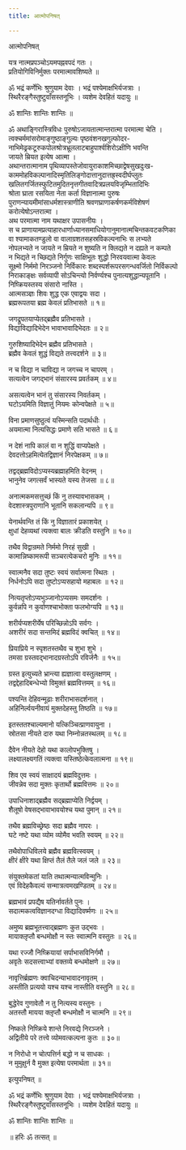 ```yaml
---
title: आत्मोपनिषत्

---
```

  
 आत्मोपनिषत्   
  
यत्र नात्मप्रपञ्चोऽयमपह्नवपदं गतः ।  
प्रतियोगिविनिर्मुक्तः परमात्मावशिष्यते ॥  
  
ॐ भद्रं कर्णेभिः श्रुणुयाम देवाः । भद्रं पश्येमाक्षभिर्यजत्राः ।  
स्थिरैरङ्गैस्तुष्टुवाँसस्तनूभिः । व्यशेम देवहितं यदायुः ॥  
  
ॐ शान्तिः शान्तिः शान्तिः ॥  
  
ॐ अथाङ्गिरास्त्रिविधः पुरुषोऽजायतात्मान्तरात्मा परमात्मा चेति ।  
त्वक्चर्ममांसरोमाङ्गुष्ठाङ्गुल्यः पृष्ठवंशनखगुल्फोदर-  
नाभिमेढ्रकटूरुकपोलश्रोत्रभ्रूललाटबाहुपार्श्वशिरोऽक्षीणि भवन्ति  
जायते म्रियत इत्येष आत्मा ।  
अथान्तरात्मानाम पृथिव्यापस्तेजोवायुराकाशमिच्छाद्वेषसुखदुःख-  
काममोहविकल्पानादिस्मृतिलिङ्गोदात्तानुदात्तह्र्स्वदीर्घप्लुतः  
खलितगर्जितस्फुटितमुदितनृत्तगीतवादित्रप्रलयविजृम्भितादिभिः  
श्रोता घ्राता रसयिता नेता कर्ता विज्ञानात्मा पुरुषः  
पुराणन्यायमीमांसाधर्मशास्त्राणीति श्रवणघ्राणाकर्षणकर्मविशेषणं  
करोत्येषोऽन्तरात्मा ।  
अथ परमात्मा नाम यथाक्षर उपासनीयः ।  
स च प्राणायामप्रत्याहारधार्णाध्यानसमाधियोगानुमानात्मचिन्तकवटकणिका  
वा श्यामाकतण्डुलो वा वालाग्रशतसहस्रविकल्पनाभिः स लभ्यते  
नोपलभ्यते न जायते न म्रियते न शुष्यति न क्लिद्यते न दह्यते न कम्पते  
न भिद्यते न च्छिद्यते निर्गुणः साक्षिभूतः शुद्धो निरवयवात्मा केवलः  
सूक्ष्मो निर्ममो निरञ्जनो निर्विकारः शब्दस्पर्शरूपरसगन्धवर्जितो निर्विकल्पो  
निराकाङ्क्षः सर्वव्यापी सोऽचिन्त्यो निर्वर्ण्यश्च पुनात्यशुद्धान्यपूतानि ।  
निष्क्रियस्तस्य संसारो नास्ति ।  
आत्मसञ्ज्ञः शिवः शुद्ध एक एवाद्वयः सदा ।  
ब्रह्मरूपतया ब्रह्म केवलं प्रतिभासते ॥ १॥  
  
जगद्रूपतयाप्येतद्ब्रह्मैव प्रतिभासते ।  
विद्याविद्यादिभेदेन भावाभावादिभेदतः ॥ २॥  
  
गुरुशिष्यादिभेदेन ब्रह्मैव प्रतिभासते ।  
ब्रह्मैव केवलं शुद्धं विद्यते तत्त्वदर्शने ॥ ३॥  
  
न च विद्या न चाविद्या न जगच्च न चापरम् ।  
सत्यत्वेन जगद्भानं संसारस्य प्रवर्तकम् ॥ ४॥  
  
असत्यत्वेन भानं तु संसारस्य निवर्तकम् ।  
घटोऽयमिति विज्ञातुं नियमः कोन्वपेक्षते ॥ ५॥  
  
विना प्रमाणसुष्ठुत्वं यस्मिन्सति पदार्थधीः ।  
अयमात्मा नित्यसिद्धः प्रमाणे सति भासते ॥ ६॥  
  
न देशं नापि कालं वा न शुद्धिं वाप्यपेक्षते ।  
देवदत्तोऽहमित्येतद्विज्ञानं निरपेक्षकम् ॥ ७॥  
  
तद्वद्ब्रह्मविदोऽप्यस्यब्रह्माहमिति वेदनम् ।  
भानुनेव जगत्सर्वं भास्यते यस्य तेजसा ॥ ८॥  
  
अनात्मकमसत्तुच्छं किं नु तस्यावभासकम् ।  
वेदशास्त्रपुराणानि भूतानि सकलान्यपि ॥ ९॥  
  
येनार्थवन्ति तं किं नु विज्ञातारं प्रकाशयेत् ।  
क्षुधां देहव्यथां त्यक्त्वा बालः क्रीडति वस्तुनि ॥ १०॥  
  
तथैव विद्वान्रमते निर्ममो निरहं सुखी ।  
कामान्निष्कामरूपी सञ्चरत्येकचरो मुनिः ॥ ११॥  
  
स्वात्मनैव सदा तुष्टः स्वयं सर्वात्मना स्थितः ।  
निर्धनोऽपि सदा तुष्टोऽप्यसहायो महाबलः ॥ १२॥  
  
नित्यतृप्तोऽप्यभुञ्जानोऽप्यसमः समदर्शनः ।  
कुर्वन्नपि न कुर्वाणश्चाभोक्ता फलभोग्यपि ॥ १३॥  
  
शरीर्यप्यशरीर्येष परिच्छिन्नोऽपि सर्वगः ।  
अशरीरं सदा सन्तमिदं ब्रह्मविदं क्वचित् ॥ १४॥  
  
प्रियाप्रिये न स्पृशतस्तथैव च शुभा शुभे ।  
तमसा ग्रस्तवद्भानादग्रस्तोऽपि रविर्जनैः ॥ १५॥  
  
ग्रस्त इत्युच्यते भ्रान्त्या ह्यज्ञात्वा वस्तुलक्षणम् ।  
तद्वद्देहादिबन्धेभ्यो विमुक्तं ब्रह्मवित्तमम् ॥ १६॥  
  
पश्यन्ति देहिवन्मूढाः शरीराभासदर्शनात् ।  
अहिनिर्ल्वयनीवायं मुक्तदेहस्तु तिष्ठति ॥ १७॥  
  
इतस्ततश्चाल्यमानो यत्किञ्चित्प्राणवायुना ।  
स्रोतसा नीयते दारु यथा निम्नोन्नतस्थलम् ॥ १८॥  
  
दैवेन नीयते देहो यथा कालोपभुक्तिषु ।  
लक्ष्यालक्ष्यगतिं त्यक्त्वा यस्तिष्ठेत्केवलात्मना ॥ १९॥  
  
शिव एव स्वयं साक्षादयं ब्रह्मविदुत्तमः ।  
जीवन्नेव सदा मुक्तः कृतार्थो ब्रह्मवित्तमः ॥ २०॥  
  
उपाधिनाशाद्ब्रह्मैव सद्ब्रह्माप्येति निर्द्वयम् ।  
शैलूषो वेषसद्भावाभावयोश्च यथा पुमान् ॥ २१॥  
  
तथैव ब्रह्मविच्छ्रेष्ठः सदा ब्रह्मैव नापरः ।  
घटे नष्टे यथा व्योम व्योमैव भवति स्वयम् ॥ २२॥  
  
तथैवोपाधिविलये ब्रह्मैव ब्रह्मवित्स्वयम् ।  
क्षीरं क्षीरे यथा क्षिप्तं तैलं तैले जलं जले ॥ २३॥  
  
संयुक्तमेकतां याति तथात्मन्यात्मविन्मुनिः ।  
एवं विदेहकैवल्यं सन्मात्रत्वमखण्डितम् ॥ २४॥  
  
ब्रह्मभावं प्रपद्यैष यतिर्नावर्तते पुनः ।  
सदात्मकत्वविज्ञानदग्धा विद्यादिवर्ष्मणः ॥ २५॥  
  
अमुष्य ब्रह्मभूतत्त्वाद्ब्रह्मणः कुत उद्भवः ।  
मायाक्लृप्तौ बन्धमोक्षौ न स्तः स्वात्मनि वस्तुतः ॥ २६॥  
  
यथा रज्जौ निष्क्रियायां सर्पाभासविनिर्गमौ ।  
अवृतेः सदसत्त्वाभ्यां वक्तव्ये बन्धमोक्षणे ॥ २७॥  
  
नावृत्तिर्ब्रह्मणः क्वाचिदन्याभावादनावृतम् ।  
अस्तीति प्रत्ययो यश्च यश्च नास्तीति वस्तुनि ॥ २८॥  
  
बुद्धेरेव गुणावेतौ न तु नित्यस्य वस्तुनः ।  
अतस्तौ मायया क्लृप्तौ बन्धमोक्षौ न चात्मनि ॥ २९॥  
  
निष्कले निष्क्रिये शान्ते निरवद्ये निरञ्जने ।  
अद्वितीये परे तत्त्वे व्योमवत्कल्पना कुतः ॥ ३०॥  
  
न निरोधो न चोत्पत्तिर्न बद्धो न च साधकः ।  
न मुमुक्षुर्न वै मुक्त इत्येषा परमार्थता ॥ ३१॥  
  
इत्युपनिषत् ॥  
  
ॐ भद्रं कर्णेभिः श्रुणुयाम देवाः । भद्रं पश्येमाक्षभिर्यजत्राः ।  
स्थिरैरङ्गैस्तुष्टुवाँसस्तनूभिः । व्यशेम देवहितं यदायुः ॥  
  
ॐ शान्तिः शान्तिः शान्तिः ॥  
  
॥ हरिः ॐ तत्सत् ॥  
  
  
  
